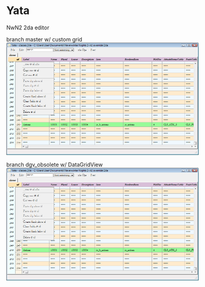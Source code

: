 # Yata
NwN2 2da editor

branch master w/ custom grid
![Yata](https://github.com/kevL/yata/blob/master/images/screenshots/yata.png "Yata")

branch dgv_obsolete w/ DataGridView
![Yata](https://github.com/kevL/yata/blob/dgv_obsolete/images/screenshots/yata.png "Yata")
